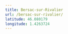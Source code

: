 ```yaml
---
title: Bersac-sur-Rivalier
url: /bersac-sur-rivalier/
latitude: 46.080179
longitude: 1.4263724
---
```

